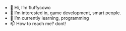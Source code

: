 - 👋 Hi, I’m fluffycowo
- 👀 I’m interested in, game development, smart people.
- 🌱 I’m currently learning, programming
- 📫 How to reach me? dont!
